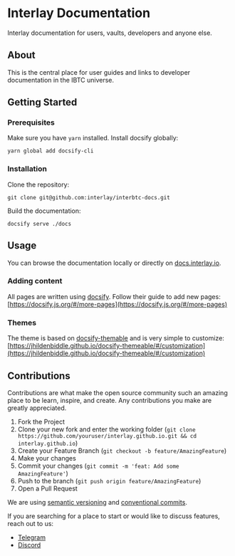# Interlay Documentation

Interlay documentation for users, vaults, developers and anyone else.

## About

This is the central place for user guides and links to developer documentation in the IBTC universe.

## Getting Started

### Prerequisites

Make sure you have `yarn` installed. Install docsify globally:

```shell
yarn global add docsify-cli
```

### Installation

Clone the repository:

```shell
git clone git@github.com:interlay/interbtc-docs.git
```

Build the documentation:

```shell
docsify serve ./docs
```

## Usage

You can browse the documentation locally or directly on [docs.interlay.io](https://docs.interlay.io).


### Adding content

All pages are written using [docsify](https://docsify.js.org). Follow their guide to add new pages: [https://docsify.js.org/#/more-pages](https://docsify.js.org/#/more-pages)

### Themes

The theme is based on [docsify-themable](https://jhildenbiddle.github.io/docsify-themeable/) and is very simple to customize: [https://jhildenbiddle.github.io/docsify-themeable/#/customization](https://jhildenbiddle.github.io/docsify-themeable/#/customization)

## Contributions

Contributions are what make the open source community such an amazing place to be learn, inspire, and create. Any contributions you make are greatly appreciated.

1. Fork the Project
2. Clone your new fork and enter the working folder (`git clone https://github.com/youruser/interlay.github.io.git && cd interlay.github.io`)
3. Create your Feature Branch (`git checkout -b feature/AmazingFeature`)
4. Make your changes
5. Commit your changes (`git commit -m 'feat: Add some AmazingFeature'`)
6. Push to the branch (`git push origin feature/AmazingFeature`)
7. Open a Pull Request

We are using [semantic versioning](https://semver.org/) and [conventional commits](https://www.conventionalcommits.org/en/v1.0.0-beta.2/#summary).

If you are searching for a place to start or would like to discuss features, reach out to us:

-   [Telegram](https://t.me/interlay)
-   [Discord](https://discord.gg/interlay)
